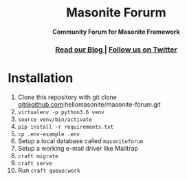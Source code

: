 <h1 align="center">Masonite Forurm</h1>

<div align="center">
  <strong>Community Forum for Masonite Framework</strong>
</div>

<div align="center">
  <h3>
    <a href="https://www.hellomasonite.com/">
      Read our Blog
    </a>
    <span> | </span>
    <a href="https://twitter.com/HelloMasonite">
      Follow us on Twitter
    </a>
  </h3>
</div>

# Installation

1. Clone this repository with git clone git@github.com:hellomasonite/masonite-forum.git
2. `virtualenv -p python3.6 venv`
3. `source venv/bin/activate`
4. `pip install -r requirements.txt`
5. `cp .env-example .env`
6. Setup a local database called `masoniteforum`
7. Setup a working e-mail driver like Mailtrap
8. `craft migrate`
9. `craft serve`
10. Run `craft queue:work`